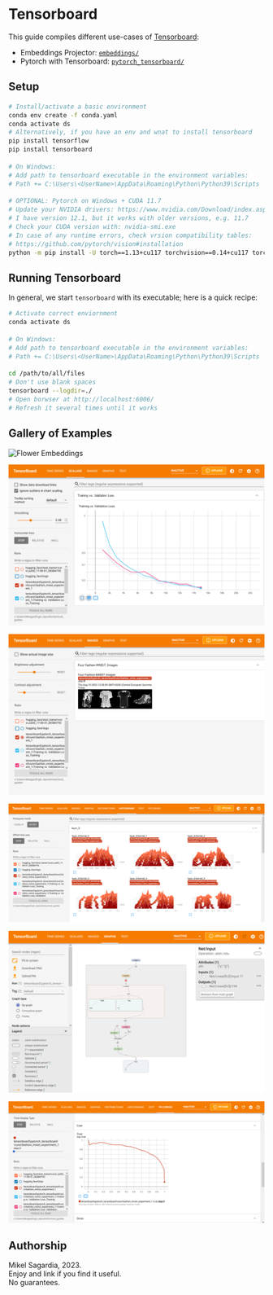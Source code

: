 # Tensorboard

This guide compiles different use-cases of [Tensorboard](https://www.tensorflow.org/tensorboard):

- Embeddings Projector: [`embeddings/`](./embeddings/)
- Pytorch with Tensorboard: [`pytorch_tensorboard/`](./pytorch_tensorboard/)

## Setup

```bash
# Install/activate a basic environment
conda env create -f conda.yaml
conda activate ds
# Alternatively, if you have an env and wnat to install tensorboard
pip install tensorflow
pip install tensorboard

# On Windows:
# Add path to tensorboard executable in the environment variables:
# Path += C:\Users\<UserName>\AppData\Roaming\Python\Python39\Scripts

# OPTIONAL: Pytorch on Windows + CUDA 11.7
# Update your NVIDIA drivers: https://www.nvidia.com/Download/index.aspx
# I have version 12.1, but it works with older versions, e.g. 11.7
# Check your CUDA version with: nvidia-smi.exe
# In case of any runtime errors, check vrsion compatibility tables:
# https://github.com/pytorch/vision#installation
python -m pip install -U torch==1.13+cu117 torchvision==0.14+cu117 torchaudio torchtext==0.14 --index-url https://download.pytorch.org/whl/cu117
```

## Running Tensorboard

In general, we start `tensorboard` with its executable; here is a quick recipe:

```bash
# Activate correct enviornment
conda activate ds

# On Windows:
# Add path to tensorboard executable in the environment variables:
# Path += C:\Users\<UserName>\AppData\Roaming\Python\Python39\Scripts

cd /path/to/all/files
# Don't use blank spaces
tensorboard --logdir=./
# Open borwser at http://localhost:6006/
# Refresh it several times until it works
```

## Gallery of Examples

![Flower Embeddings](./assets/flower_embeddings.gif)

![Learning Curves](./assets/learning_curves.png)

![Sample Images](./assets/sample_images.png)

![Weight Histograms](./assets/weight_histograms.png)

![Model Graph](./assets/model_graph.png)

![PR Curves](./assets/pr_curves.png)

## Authorship

Mikel Sagardia, 2023.  
Enjoy and link if you find it useful.  
No guarantees.  
